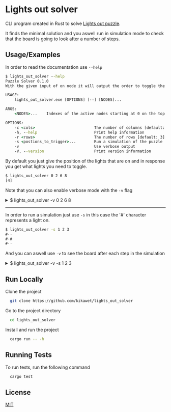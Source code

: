 
# Lights out solver

CLI program created in Rust to solve [Lights out puzzle](https://en.wikipedia.org/wiki/Lights_Out_(game)).

It finds the minimal solution and you aswell run in simulation mode to check that the board is going to look after a number of steps.
## Usage/Examples

In order to read the documentation use `--help`
```cmd
$ lights_out_solver --help
Puzzle Solver 0.1.0
With the given input of on node it will output the order to toggle the lights to solve the puzzle  

USAGE:
    lights_out_solver.exe [OPTIONS] [--] [NODES]...

ARGS:
    <NODES>...    Indexes of the active nodes starting at 0 on the top left

OPTIONS:
    -c <cols>                          The number of columns [default: 3]
    -h, --help                         Print help information
    -r <rows>                          The number of rows [default: 3]
    -s <postions_to_trigger>...        Run a simulation of the puzzle
    -v                                 Use verbose output
    -V, --version                      Print version information
```

By default you just give the position of the lights that are on and in response you get what lights you need to toggle.
```cmd
$ lights_out_solver 0 2 6 8
[4]
```

Note that you can also enable verbose mode with the `-v` flag
<details>
<summary>$ lights_out_solver -v 0 2 6 8</summary>

```cmd
2022-05-24T22:51:16.582Z INFO [lights_out_solver] Verbose mode enabled
2022-05-24T22:51:16.582Z DEBUG [lights_out_solver] Active indices: [0, 2, 6, 8]
2022-05-24T22:51:16.583Z DEBUG [lights_out_solver] Rows: 3
2022-05-24T22:51:16.583Z DEBUG [lights_out_solver] Cols: 3
2022-05-24T22:51:16.584Z DEBUG [lights_out_solver] Board:
#·#
···
#·#
2022-05-24T22:51:16.584Z DEBUG [lights_out_solver] Searching for solution ...
2022-05-24T22:51:17.166Z DEBUG [lights_out_solver] Final solution: Some([4])
[4]
```
</details>

---
In order to run a simulation just use `-s` in this case the '#' character represents a light on.
```cmd
$ lights_out_solver -s 1 2 3
#··
#·#
#··
```

And you can aswell use `-v` to see the board after each step in the simulation
<details>
<summary>$ lights_out_solver -v -s 1 2 3</summary>

```cmd
2022-05-24T22:59:16.065Z INFO [lights_out_solver] Verbose mode enabled
2022-05-24T22:59:16.066Z DEBUG [lights_out_solver] Active indices: []
2022-05-24T22:59:16.066Z DEBUG [lights_out_solver] Rows: 3
2022-05-24T22:59:16.066Z DEBUG [lights_out_solver] Cols: 3
2022-05-24T22:59:16.067Z DEBUG [lights_out_solver] Board:
···
···
···
2022-05-24T22:59:16.068Z DEBUG [lights_out_solver] Board before the simulation:

···
···
···
2022-05-24T22:59:16.069Z DEBUG [lights_out_solver] Steps to simulate: [1, 2, 3]
2022-05-24T22:59:16.069Z DEBUG [lights_out_solver] Step 0:

###
·#·
···
2022-05-24T22:59:16.071Z DEBUG [lights_out_solver] Step 1:

#··
·##
···
2022-05-24T22:59:16.074Z DEBUG [lights_out_solver] Step 2:

#··
#·#
#··
2022-05-24T22:59:16.075Z DEBUG [lights_out_solver] Board after simulation:
#··
#·#
#··

#··
#·#
#··
```
</details>

## Run Locally

Clone the project

```bash
  git clone https://github.com/kikawet/lights_out_solver
```

Go to the project directory

```bash
  cd lights_out_solver
```

Install and run the project

```bash
  cargo run -- -h
```


## Running Tests

To run tests, run the following command

```bash
  cargo test
```


## License

[MIT](https://choosealicense.com/licenses/mit/)

